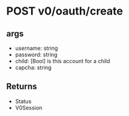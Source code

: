 # POST v0/oauth/create

## args

- username: string
- password: string
- child: [Bool] is this account for a child
- capcha: string

  
## Returns

- Status
- V0Session

